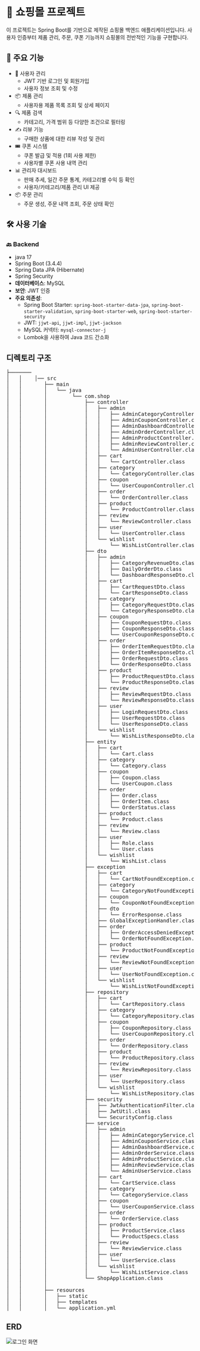 # 🛒 쇼핑몰 프로젝트
이 프로젝트는 Spring Boot를 기반으로 제작된 쇼핑몰 백엔드 애플리케이션입니다. 사용자 인증부터 제품 관리, 주문, 쿠폰 기능까지 쇼핑몰의 전반적인 기능을 구현합니다.

## 📌 주요 기능

- 🧑 사용자 관리
  - JWT 기반 로그인 및 회원가입
  - 사용자 정보 조회 및 수정
- 📦 제품 관리
  - 사용자용 제품 목록 조회 및 상세 페이지
- 🔍 제품 검색
  - 카테고리, 가격 범위 등 다양한 조건으로 필터링
- ✍️ 리뷰 기능
  - 구매한 상품에 대한 리뷰 작성 및 관리
- 🎟️ 쿠폰 시스템 
  - 쿠폰 발급 및 적용 (1회 사용 제한)
  - 사용자별 쿠폰 사용 내역 관리
- 📊 관리자 대시보드 
  - 판매 추세, 일간 주문 통계, 카테고리별 수익 등 확인 
  - 사용자/카테고리/제품 관리 UI 제공
- 📦 주문 관리
  - 주문 생성, 주문 내역 조회, 주문 상태 확인

## 🛠 사용 기술

### 🔙 Backend
- java 17
- Spring Boot (3.4.4)
- Spring Data JPA (Hibernate)
- Spring Security
- **데이터베이스**: MySQL
- **보안**: JWT 인증
- **주요 의존성**:
    - Spring Boot Starter: `spring-boot-starter-data-jpa`, `spring-boot-starter-validation`, `spring-boot-starter-web`, `spring-boot-starter-security`
    - JWT: `jjwt-api`, `jjwt-impl`, `jjwt-jackson`
    - MySQL 커넥터: `mysql-connector-j`
    - Lombok을 사용하여 Java 코드 간소화

## 디렉토리 구조
<pre>
├───────
│   │    │── src                    
│   │       ├── main                        
│   │       │   └── java             
│   │       │        └── com.shop            
│   │       │            ├── controller          
│   │       │            │   ├── admin
│   │       │            │   │   ├── AdminCategoryController.class
│   │       │            │   │   ├── AdminCouponController.class
│   │       │            │   │   ├── AdminDashboardController.class
│   │       │            │   │   ├── AdminOrderController.class
│   │       │            │   │   ├── AdminProductController.class
│   │       │            │   │   ├── AdminReviewController.class
│   │       │            │   │   └── AdminUserController.class
│   │       │            │   ├── cart
│   │       │            │   │   └── CartController.class
│   │       │            │   ├── category
│   │       │            │   │   └── CategoryController.class
│   │       │            │   ├── coupon
│   │       │            │   │   └── UserCouponController.class
│   │       │            │   ├── order
│   │       │            │   │   └── OrderController.class
│   │       │            │   ├── product
│   │       │            │   │   └── ProductController.class
│   │       │            │   ├── review
│   │       │            │   │   └── ReviewController.class
│   │       │            │   ├── user
│   │       │            │   │   └── UserController.class
│   │       │            │   └── wishlist
│   │       │            │       └── WishListController.class
│   │       │            ├── dto
│   │       │            │   ├── admin
│   │       │            │   │   ├── CategoryRevenueDto.class
│   │       │            │   │   ├── DailyOrderDto.class
│   │       │            │   │   └── DashboardResponseDto.class
│   │       │            │   ├── cart
│   │       │            │   │   ├── CartRequestDto.class
│   │       │            │   │   └── CartResponseDto.class
│   │       │            │   ├── category
│   │       │            │   │   ├── CategoryRequestDto.class
│   │       │            │   │   └── CategoryResponseDto.class
│   │       │            │   ├── coupon
│   │       │            │   │   ├── CouponRequestDto.class
│   │       │            │   │   ├── CouponResponseDto.class
│   │       │            │   │   └── UserCouponResponseDto.class
│   │       │            │   ├── order
│   │       │            │   │   ├── OrderItemRequestDto.class
│   │       │            │   │   ├── OrderItemResponseDto.class
│   │       │            │   │   ├── OrderRequestDto.class
│   │       │            │   │   └── OrderResponseDto.class
│   │       │            │   ├── product
│   │       │            │   │   ├── ProductRequestDto.class
│   │       │            │   │   └── ProductResponseDto.class
│   │       │            │   ├── review
│   │       │            │   │   ├── ReviewRequestDto.class
│   │       │            │   │   └── ReviewResponseDto.class
│   │       │            │   ├── user
│   │       │            │   │   ├── LoginRequestDto.class
│   │       │            │   │   ├── UserRequestDto.class
│   │       │            │   │   └── UserResponseDto.class
│   │       │            │   └── wishlist
│   │       │            │       └── WishListResponseDto.class
│   │       │            ├── entity
│   │       │            │   ├── cart
│   │       │            │   │   └── Cart.class
│   │       │            │   ├── category
│   │       │            │   │   └── Category.class
│   │       │            │   ├── coupon
│   │       │            │   │   ├── Coupon.class
│   │       │            │   │   └── UserCoupon.class
│   │       │            │   ├── order
│   │       │            │   │   ├── Order.class
│   │       │            │   │   ├── OrderItem.class
│   │       │            │   │   └── OrderStatus.class
│   │       │            │   ├── product
│   │       │            │   │   └── Product.class
│   │       │            │   ├── review
│   │       │            │   │   └── Review.class
│   │       │            │   ├── user
│   │       │            │   │   ├── Role.class
│   │       │            │   │   └── User.class
│   │       │            │   └── wishlist
│   │       │            │       └── WishList.class
│   │       │            ├── exception
│   │       │            │   ├── cart
│   │       │            │   │   └── CartNotFoundException.class
│   │       │            │   ├── category
│   │       │            │   │   └── CategoryNotFoundException.class
│   │       │            │   ├── coupon
│   │       │            │   │   └── CouponNotFoundException.class
│   │       │            │   ├── dto
│   │       │            │   │   └── ErrorResponse.class
│   │       │            │   ├── GlobalExceptionHandler.class
│   │       │            │   ├── order
│   │       │            │   │   ├── OrderAccessDeniedException.class
│   │       │            │   │   └── OrderNotFoundException.class
│   │       │            │   ├── product
│   │       │            │   │   └── ProductNotFoundException.class
│   │       │            │   ├── review
│   │       │            │   │   └── ReviewNotFoundException.class
│   │       │            │   ├── user
│   │       │            │   │   └── UserNotFoundException.class
│   │       │            │   └── wishlist
│   │       │            │       └── WishListNotFoundException.class
│   │       │            ├── repository
│   │       │            │   ├── cart
│   │       │            │   │   └── CartRepository.class
│   │       │            │   ├── category
│   │       │            │   │   └── CategoryRepository.class
│   │       │            │   ├── coupon
│   │       │            │   │   ├── CouponRepository.class
│   │       │            │   │   └── UserCouponRepository.class
│   │       │            │   ├── order
│   │       │            │   │   └── OrderRepository.class
│   │       │            │   ├── product
│   │       │            │   │   └── ProductRepository.class
│   │       │            │   ├── review
│   │       │            │   │   └── ReviewRepository.class
│   │       │            │   ├── user
│   │       │            │   │   └── UserRepository.class
│   │       │            │   └── wishlist
│   │       │            │       └── WishListRepository.class
│   │       │            ├── security
│   │       │            │   ├── JwtAuthenticationFilter.class
│   │       │            │   ├── JwtUtil.class
│   │       │            │   └── SecurityConfig.class
│   │       │            ├── service
│   │       │            │   ├── admin
│   │       │            │   │   ├── AdminCategoryService.class
│   │       │            │   │   ├── AdminCouponService.class
│   │       │            │   │   ├── AdminDashboardService.class
│   │       │            │   │   ├── AdminOrderService.class
│   │       │            │   │   ├── AdminProductService.class
│   │       │            │   │   ├── AdminReviewService.class
│   │       │            │   │   └── AdminUserService.class
│   │       │            │   ├── cart
│   │       │            │   │   └── CartService.class
│   │       │            │   ├── category
│   │       │            │   │   └── CategoryService.class
│   │       │            │   ├── coupon
│   │       │            │   │   └── UserCouponService.class
│   │       │            │   ├── order
│   │       │            │   │   └── OrderService.class
│   │       │            │   ├── product
│   │       │            │   │   ├── ProductService.class
│   │       │            │   │   └── ProductSpecs.class
│   │       │            │   ├── review
│   │       │            │   │   └── ReviewService.class
│   │       │            │   ├── user
│   │       │            │   │   └── UserService.class
│   │       │            │   └── wishlist
│   │       │            │       └── WishListService.class
│   │       │            └── ShopApplication.class
│   │       │
│   │       ├── resources
│   │       │   ├── static
│   │       │   ├── templates
│   │       │   └── application.yml    
</pre>

## ERD
![로그인 화면](images/erd.png)
